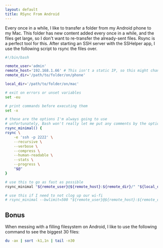 ```yaml
---
layout: default
title: RSync From Android
---
```


Every once in a while, I like to transfer a folder from my Android phone to my Mac. This folder has new content added every once in a while, and the files get large, so I don't want to re-transfer the already-sent files. Rsync is a perfect tool for this. After starting an SSH server with the SSHelper app, I use the following script to rsync the files over.

```bash
#!/bin/bash

remote_user='admin'
remote_host='192.168.1.66' # This isn't a static IP, so this might change once in a while. Check SSHelper output
remote_dir='/path/to/folder/on/phone'

local_dir='/path/to/folder/on/mac'

# exit on errors or unset variables
set -eu

# print commands before executing them
set -x

# these are the options I'm always going to use
# unfortunately, Bash won't really let me put any comments by the options
rsync_minimal() {
rsync \
    -e 'ssh -p 2222' \
    --recursive \
    --verbose \
    --compress \
    --human-readable \
    --stats \
    --progress \
    "$@"
}

# use this to go as fast as possible
rsync_minimal "${remote_user}@${remote_host}:${remote_dir}/" "${local_dir}/"

# use this if I need to not clog up our wi-fi
# rsync_minimal --bwlimit=500 "${remote_user}@${remote_host}:${remote_dir}/" "${local_dir}/"
```

## Bonus

When messing with a  filling filesystem on Android, I like to use the following command to see the biggest 30 files:

```bash
du -ax | sort -k1,1n | tail -n30
```
